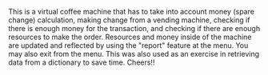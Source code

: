 This is a virtual coffee machine that has to take into account money (spare change) calculation, making change from a vending machine, checking if there is enough money for the transaction, and checking if there are enough resources to make the order. Resources and money inside of the machine are updated and reflected by using the "report" feature at the menu. You may also exit from the menu. This was also used as an exercise in retrieving data from a dictionary to save time. Cheers!! 